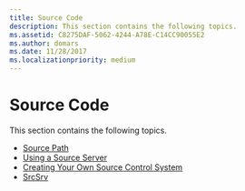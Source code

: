 ```yaml
---
title: Source Code
description: This section contains the following topics.
ms.assetid: C8275DAF-5062-4244-A78E-C14CC90055E2
ms.author: domars
ms.date: 11/28/2017
ms.localizationpriority: medium
---
```


# Source Code


This section contains the following topics.

-   [Source Path](source-path.md)
-   [Using a Source Server](using-a-source-server.md)
-   [Creating Your Own Source Control System](creating-your-own-source-control-system.md)
-   [SrcSrv](srcsrv.md)

 

 





